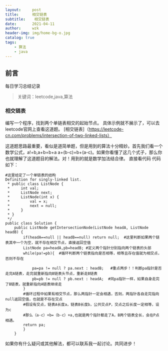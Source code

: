 ```yaml
---
layout:     post
title:     	相交链表
subtitle:    相交链表
date:       2021-04-11
author:     wzk
header-img: img/home-bg-o.jpg
catalog: true
tags:
    - 算法
    - java
---
```


## 前言

每日学习总结记录



>关键词：leetcode,java,算法

### 相交链表
编写一个程序，找到两个单链表相交的起始节点。
具体示例就不展示了，可以去leetcode官网上查看这道题。
[相交链表]（https://leetcode-cn.com/problems/intersection-of-two-linked-lists）

这道题思路最重要，看似是道简单题，但是用到的算法十分精妙。首先我们看一个数学公式，a!=b,a+b=b+a
a+(b-c)=b+(a-c)。如果你看懂了这几个式子，那么你也就理解了这道题目的解法。对！用到的就是数学加法结合律。
直接看代码
代码如下：
```
#这里给定了一个单链表的结构
Definition for singly-linked list.
 * public class ListNode {
 *     int val;
 *     ListNode next;
 *     ListNode(int x) {
 *         val = x;
 *         next = null;
 *     }
 * }
 */
public class Solution {
    public ListNode getIntersectionNode(ListNode headA, ListNode headB) {
        if(headA==null || headB==null) return null;  #这里判断如果两个链表其中一个为空，就不存在相交节点，直接返回空值
        ListNode pa=headA,pb=headB; #定义两个指针分别指向两个链表的头部
        while(pa!=pb){  #循环判断两个链表指向是否相等，相等且存在值就为相交点，否则不存在

            pa=pa != null ? pa.next : headB;   #重点两步！！判断pa指针是否走完A链表，走完就重新指向B链表头节点，重新走B链表
            pb=pb != null ? pb.next : headA;  #同pa指针一样，如果自身走完了B链表，就重新指向A链表继续走
        }
        #循环过程中如果有相交节点，那么两指针一定会相遇，否则，两指针各自走完指向null返回空值，也就是不存在交点
		#假设有交点，链表A长度a，链表B长度b，公共交点P，交点之后长度一定相等，设为c
		#那么（a-c）+b=（b-c）+a,也就是两个指针都走了A，B两个链表全长，会在P点相遇。
        return pa;
        }
    }
```
如果你有什么疑问或其他解法，都可以联系我一起讨论。共同进步！




 

